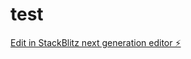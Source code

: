 # test

[Edit in StackBlitz next generation editor ⚡️](https://stackblitz.com/~/github.com/itsB51/test)